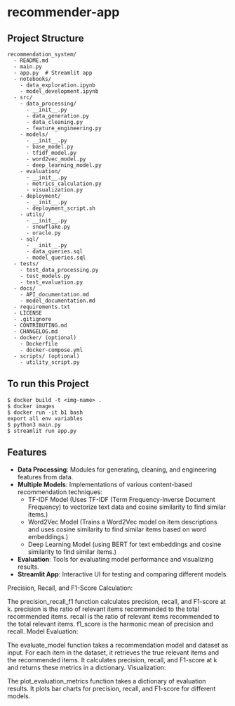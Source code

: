 # recommender-app

## Project Structure
```
recommendation_system/
  - README.md
  - main.py
  - app.py  # Streamlit app
  - notebooks/
    - data_exploration.ipynb
    - model_development.ipynb
  - src/
    - data_processing/
      - __init__.py
      - data_generation.py
      - data_cleaning.py
      - feature_engineering.py
    - models/
      - __init__.py
      - base_model.py
      - tfidf_model.py
      - word2vec_model.py
      - deep_learning_model.py
    - evaluation/
      - __init__.py
      - metrics_calculation.py
      - visualization.py
    - deployment/
      - __init__.py
      - deployment_script.sh
    - utils/
      - __init__.py
      - snowflake.py
      - oracle.py
    - sql/
      - __init__.py
      - data_queries.sql
      - model_queries.sql
  - tests/
    - test_data_processing.py
    - test_models.py
    - test_evaluation.py
  - docs/
    - API_documentation.md
    - model_documentation.md
  - requirements.txt
  - LICENSE
  - .gitignore
  - CONTRIBUTING.md
  - CHANGELOG.md
  - docker/ (optional)
    - Dockerfile
    - docker-compose.yml
  - scripts/ (optional)
    - utility_script.py
```
## To run this Project
```
$ docker build -t <img-name> .
$ docker images
$ docker run -it b1 bash
export all env variables
$ python3 main.py
$ streamlit run app.py
```

## Features

- **Data Processing**: Modules for generating, cleaning, and engineering features from data.
- **Multiple Models**: Implementations of various content-based recommendation techniques:
  - TF-IDF Model (Uses TF-IDF (Term Frequency-Inverse Document Frequency) to vectorize text data and cosine similarity to find similar items.)
  - Word2Vec Model (Trains a Word2Vec model on item descriptions and uses cosine similarity to find similar items based on word embeddings.)
  - Deep Learning Model (using BERT for text embeddings and cosine similarity to find similar items.)
- **Evaluation**: Tools for evaluating model performance and visualizing results.
- **Streamlit App**: Interactive UI for testing and comparing different models.


Precision, Recall, and F1-Score Calculation:

The precision_recall_f1 function calculates precision, recall, and F1-score at k.
precision is the ratio of relevant items recommended to the total recommended items.
recall is the ratio of relevant items recommended to the total relevant items.
f1_score is the harmonic mean of precision and recall.
Model Evaluation:

The evaluate_model function takes a recommendation model and dataset as input.
For each item in the dataset, it retrieves the true relevant items and the recommended items.
It calculates precision, recall, and F1-score at k and returns these metrics in a dictionary.
Visualization:

The plot_evaluation_metrics function takes a dictionary of evaluation results.
It plots bar charts for precision, recall, and F1-score for different models.